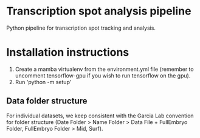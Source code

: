 # Transcription spot analysis pipeline
Python pipeline for transcription spot tracking and analysis.

# Installation instructions
1. Create a mamba virtualenv from the environment.yml file (remember to
uncomment tensorflow-gpu if you wish to run tensorflow on the gpu).
2. Run 'python -m setup' 

## Data folder structure
For individual datasets, we keep consistent with the Garcia Lab convention
for folder structure (Date Folder > Name Folder > Data File + FullEmbryo
Folder, FullEmbryo Folder > Mid, Surf).
